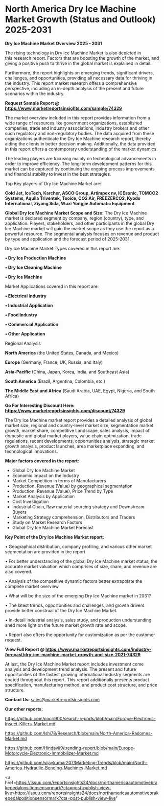 # North America Dry Ice Machine Market Growth (Status and Outlook) 2025-2031

<Strong> Dry Ice Machine Market Overview 2025 - 2031</strong>

The rising technology in Dry Ice Machine Market is also depicted in this research report. Factors that are boosting the growth of the market, and giving a positive push to thrive in the global market is explained in detail.

Furthermore, the report highlights on emerging trends, significant drivers, challenges, and opportunities, providing all necessary data for thriving in the industry. This report market research offers a comprehensive perspective, including an in-depth analysis of the present and future scenarios within the industry.

<strong>Request Sample Report @ <a href=https://www.marketreportsinsights.com/sample/74329>https://www.marketreportsinsights.com/sample/74329</a></strong>

The market overview included in this report provides information from a wide range of resources like government organizations, established companies, trade and industry associations, industry brokers and other such regulatory and non-regulatory bodies. The data acquired from these organizations authenticate the Dry Ice Machine research report, thereby aiding the clients in better decision making. Additionally, the data provided in this report offers a contemporary understanding of the market dynamics.

The leading players are focusing mainly on technological advancements in order to improve efficiency. The long-term development patterns for this market can be captured by continuing the ongoing process improvements and financial stability to invest in the best strategies.

Top Key players of Dry Ice Machine Market are:

<strong>Cold Jet, IceTech, Karcher, ASCO Group, Artimpex nv, ICEsonic, TOMCO2 Systems, Aquila Triventek, Tooice, CO2 Air, FREEZERCO2, Kyodo International, Ziyang Sida, Wuxi Yongjie Automatic Equipment</strong>

<strong><b>Global Dry Ice Machine Market Scope and Size:</b></strong>
The Dry Ice Machine market is declared segment by company, region (country), type, and application. Players, stakeholders, and other participants in the global Dry Ice Machine market will gain the market scope as they use the report as a powerful resource. The segmental analysis focuses on revenue and product by type and application and the forecast period of 2025-2031.

Dry Ice Machine Market Types covered in this report are:

<strong>• Dry Ice Production Machine

• Dry Ice Cleaning Machine

• Dry Ice Machine</strong>

Market Applications covered in this report are:

<strong>• Electrical Industry

• Industrial Application

• Food Industry

• Commercial Application

• Other Application</strong> 

Regional Analysis

<strong>North America</strong> (the United States, Canada, and Mexico)

<strong>Europe</strong> (Germany, France, UK, Russia, and Italy)

<strong>Asia-Pacific</strong> (China, Japan, Korea, India, and Southeast Asia)

<strong>South America</strong> (Brazil, Argentina, Colombia, etc.)

<strong>The Middle East and Africa</strong> (Saudi Arabia, UAE, Egypt, Nigeria, and South Africa)

<strong>Go For Interesting Discount Here: <a href=https://www.marketreportsinsights.com/discount/74329>https://www.marketreportsinsights.com/discount/74329</a></strong>

The Dry Ice Machine market report provides a detailed analysis of global market size, regional and country-level market size, segmentation market growth, market share, competitive Landscape, sales analysis, impact of domestic and global market players, value chain optimization, trade regulations, recent developments, opportunities analysis, strategic market growth analysis, product launches, area marketplace expanding, and technological innovations.

<strong><b>Major factors covered in the report:</b></strong>
<ul>
  <li>Global Dry Ice Machine Market </li>
  <li>Economic Impact on the Industry</li>
  <li>Market Competition in terms of Manufacturers</li>
  <li>Production, Revenue (Value) by geographical segmentation</li>
  <li>Production, Revenue (Value), Price Trend by Type</li>
  <li>Market Analysis by Application</li>
  <li>Cost Investigation</li>
  <li>Industrial Chain, Raw material sourcing strategy and Downstream Buyers</li>
  <li>Marketing Strategy comprehension, Distributors and Traders</li>
  <li>Study on Market Research Factors</li>
  <li>Global Dry Ice Machine Market Forecast</li>
</ul>

<strong><b>Key Point of the Dry Ice Machine Market report:</b></strong>

• Geographical distribution, company profiling, and various other market segmentation are provided in the report.

• For better understanding of the global Dry Ice Machine market status, the accurate market valuation which comprises of size, share, and revenue are also covered.

• Analysis of the competitive dynamic factors better extrapolate the complete market overview

• What will be the size of the emerging Dry Ice Machine market in 2031?

• The latest trends, opportunities and challenges, and growth drivers provide better construal of the Dry Ice Machine Market.

• In-detail industrial analysis, sales study, and production understanding shed more light on the future market growth rate and scope.

• Report also offers the opportunity for customization as per the customer request.

<strong><b>View Full Report @ <a href=https://www.marketreportsinsights.com/industry-forecast/dry-ice-machine-market-growth-and-size-2021-74329>https://www.marketreportsinsights.com/industry-forecast/dry-ice-machine-market-growth-and-size-2021-74329</a></b></strong>


At last, the Dry Ice Machine Market report includes investment come analysis and development trend analysis. The present and future opportunities of the fastest growing international industry segments are coated throughout this report. This report additionally presents product specification, manufacturing method, and product cost structure, and price structure.

<strong>Contact Us:</strong>
sales@marketreportsinsights.com

<strong>Our other reports:</strong>

<a href=https://github.com/noori900/search-reports/blob/main/Europe-Electronic-Insect-Killers-Market.md>https://github.com/noori900/search-reports/blob/main/Europe-Electronic-Insect-Killers-Market.md</a>

<a href=https://github.com/Ishi78/Research/blob/main/North-America-Radomes-Market.md>https://github.com/Ishi78/Research/blob/main/North-America-Radomes-Market.md</a>

<a href=https://github.com/Hindavii9/trending-report/blob/main/Europe-Motorcycle-Electronic-Immobilizer-Market.md>https://github.com/Hindavii9/trending-report/blob/main/Europe-Motorcycle-Electronic-Immobilizer-Market.md</a>

<a href=https://github.com/vijaykumar207/Marketing-Trends/blob/main/North-America-Hydraulic-Bending-Machines-Market.md>https://github.com/vijaykumar207/Marketing-Trends/blob/main/North-America-Hydraulic-Bending-Machines-Market.md</a>

<a href=https://issuu.com/reportsinsights24/docs/northamericaautomotivebrakepedalpositionsensormark?cta=post-publish-view-live>https://issuu.com/reportsinsights24/docs/northamericaautomotivebrakepedalpositionsensormark?cta=post-publish-view-live</a>"
